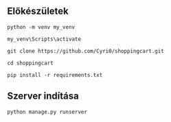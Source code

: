 ## Előkészületek
`python -m venv my_venv`

`my_venv\Scripts\activate`

`git clone https://github.com/Cyri0/shoppingcart.git`

`cd shoppingcart`

`pip install -r requirements.txt`


## Szerver indítása
`python manage.py runserver`
